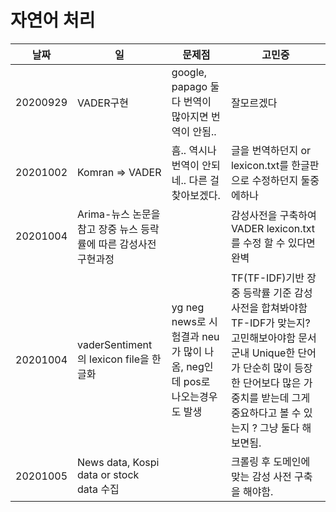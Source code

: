 # 자연어 처리
날짜 | 일 | 문제점 | 고민중
---- | ---- | ---- | ----
20200929| VADER구현 | google, papago 둘다 번역이 많아지면 번역이 안됨.. | 잘모르겠다 
20201002 | Komran => VADER |  흠.. 역시나 번역이 안되네.. 다른 걸 찾아보겠다. | 글을 번역하던지 or lexicon.txt를 한글판으로 수정하던지 둘중에하나 
20201004 | Arima-뉴스 논문을 참고 장중 뉴스 등락률에 따른 감성사전 구현과정| | 감성사전을 구축하여 VADER lexicon.txt를 수정 할 수 있다면 완벽
20201004 | vaderSentiment 의 lexicon file을 한글화 | yg neg news로 시험결과 neu가 많이 나옴, neg인데 pos로 나오는경우도 발생 | TF(TF-IDF)기반 장중 등락률 기준 감성사전을 합쳐봐야함 TF-IDF가 맞는지? 고민해보아야함 문서군내 Unique한 단어가 단순히 많이 등장한 단어보다 많은 가중치를 받는데 그게 중요하다고 볼 수 있는지 ? 그냥 둘다 해보면됨.
20201005| News data, Kospi data or stock data 수집 || 크롤링 후 도메인에 맞는 감성 사전 구축을 해야함. 
